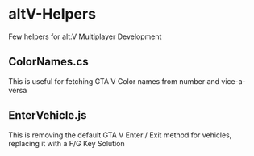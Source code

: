 # altV-Helpers
Few helpers for alt:V Multiplayer Development

## ColorNames.cs

This is useful for fetching GTA V Color names from number and vice-a-versa

## EnterVehicle.js

This is removing the default GTA V Enter / Exit method for vehicles, replacing it with a F/G Key Solution
